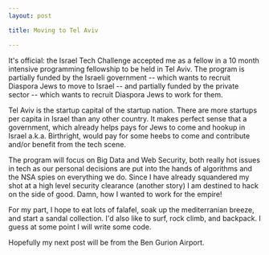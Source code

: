 ```yaml
---
layout: post

title: Moving to Tel Aviv

---
```

It's official: the Israel Tech Challenge accepted me as a fellow in a 10 month intensive programming fellowship to be held in Tel Aviv. The program is partially funded by the Israeli government -- which wants to recruit Diaspora Jews to move to Israel -- and partially funded by the private sector -- which wants to recruit Diaspora Jews to work for them.

Tel Aviv is the startup capital of the startup nation. There are more startups
per capita in Israel than any other country. It makes perfect sense that a
government, which already helps pays for Jews to come and hookup in Israel
a.k.a. Birthright, would pay for some heebs to come and contribute and/or
benefit from the tech scene.

The program will focus on Big Data and Web Security, both really hot issues in tech as our personal decisions are put into the hands of algorithms and the NSA spies on everything we do. Since I have already squandered my shot at a high level security clearance (another story) I am destined to hack on the side of good. Damn, how I wanted to work for the empire!

For my part, I hope to eat lots of falafel, soak up the mediterranian breeze, and start a sandal collection. I'd also like to surf, rock climb, and backpack. I guess at some point I will write some code.

Hopefully my next post will be from the Ben Gurion Airport.
